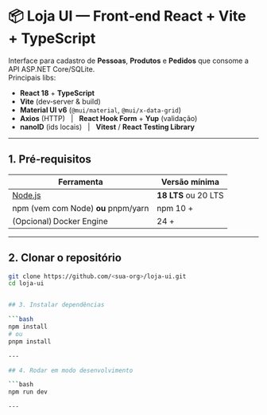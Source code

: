 # 📦 Loja UI — Front‑end React + Vite + TypeScript

Interface para cadastro de **Pessoas**, **Produtos** e **Pedidos** que consome a API ASP.NET Core/SQLite.  
Principais libs:

* **React 18** + **TypeScript**
* **Vite** (dev‑server & build)
* **Material UI v6** (`@mui/material`, `@mui/x-data-grid`)
* **Axios** (HTTP)   |   **React Hook Form** + **Yup** (validação)
* **nanoID** (ids locais)   |   **Vitest** / **React Testing Library**

---

## 1. Pré‑requisitos

| Ferramenta | Versão mínima |
|------------|---------------|
| [Node.js](https://nodejs.org/) | **18 LTS** ou 20 LTS |
| npm (vem com Node) **ou** pnpm/yarn | npm 10 + |
| (Opcional) Docker Engine | 24 + |

---

## 2. Clonar o repositório

```bash
git clone https://github.com/<sua-org>/loja-ui.git
cd loja-ui


## 3. Instalar dependências

```bash
npm install
# ou
pnpm install

---

## 4. Rodar em modo desenvolvimento

```bash
npm run dev

---
